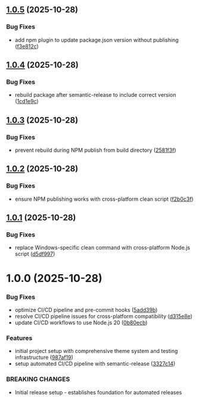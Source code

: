 ## [1.0.5](https://github.com/omidvarahram/athena-component-library-react/compare/v1.0.4...v1.0.5) (2025-10-28)


### Bug Fixes

* add npm plugin to update package.json version without publishing ([f3e812c](https://github.com/omidvarahram/athena-component-library-react/commit/f3e812cc8d6c8d97cbcaa921306c9b750f6d3379))

## [1.0.4](https://github.com/omidvarahram/athena-component-library-react/compare/v1.0.3...v1.0.4) (2025-10-28)


### Bug Fixes

* rebuild package after semantic-release to include correct version ([1cd1e9c](https://github.com/omidvarahram/athena-component-library-react/commit/1cd1e9c561838e542f177e204728dcdd0704166d))

## [1.0.3](https://github.com/omidvarahram/athena-component-library-react/compare/v1.0.2...v1.0.3) (2025-10-28)


### Bug Fixes

* prevent rebuild during NPM publish from build directory ([2581f3f](https://github.com/omidvarahram/athena-component-library-react/commit/2581f3f18a0e5fe480cde48c524f2066cec240d5))

## [1.0.2](https://github.com/omidvarahram/athena-component-library-react/compare/v1.0.1...v1.0.2) (2025-10-28)


### Bug Fixes

* ensure NPM publishing works with cross-platform clean script ([f2b0c3f](https://github.com/omidvarahram/athena-component-library-react/commit/f2b0c3f73dcd924b013914377f6a2bec360c89ee))

## [1.0.1](https://github.com/omidvarahram/athena-component-library-react/compare/v1.0.0...v1.0.1) (2025-10-28)


### Bug Fixes

* replace Windows-specific clean command with cross-platform Node.js script ([d5df997](https://github.com/omidvarahram/athena-component-library-react/commit/d5df99771e9c1c662d05ee91fcd86d83429802b4))

# 1.0.0 (2025-10-28)


### Bug Fixes

* optimize CI/CD pipeline and pre-commit hooks ([5add39b](https://github.com/omidvarahram/athena-component-library-react/commit/5add39b14bccccf7d2bd430efd92568feda67491))
* resolve CI/CD pipeline issues for cross-platform compatibility ([d315e8e](https://github.com/omidvarahram/athena-component-library-react/commit/d315e8e207716d8107ce98f445adecd2ff16cdd9))
* update CI/CD workflows to use Node.js 20 ([0b80ecb](https://github.com/omidvarahram/athena-component-library-react/commit/0b80ecbe921d002dfb4ef876854c1233f9617451))


### Features

* initial project setup with comprehensive theme system and testing infrastructure ([987af19](https://github.com/omidvarahram/athena-component-library-react/commit/987af19a0a859444d83d7693d00e307e3299c14e))
* setup automated CI/CD pipeline with semantic-release ([3327c14](https://github.com/omidvarahram/athena-component-library-react/commit/3327c142dace95f4541662f8f86d3ca0c5a9a8aa))


### BREAKING CHANGES

* Initial release setup - establishes foundation for automated releases
